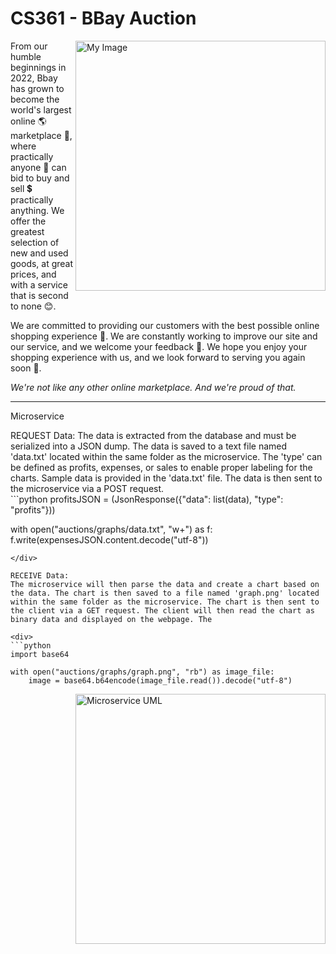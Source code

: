# CS361 - BBay Auction

<img align="right" src="https://user-images.githubusercontent.com/28117713/194800101-8d524efe-ed34-48f2-9a77-cb3b51c5bfd1.png" alt="My Image" width="400">

<p>From our humble beginnings in 2022, Bbay has grown to become the world's
largest online 🌎 marketplace 🛒, where practically anyone 👫 can bid to buy and sell 💲
practically anything. We offer the greatest selection of new and used
goods, at great prices, and with a service that is second to none 😊. </p>
<p>We are committed to providing our customers with the best possible online
shopping experience 💯. We are constantly working to improve our site and
our service, and we welcome your feedback 🔨. We hope you enjoy your shopping
experience with us, and we look forward to serving you again soon 👋.</p>
<p><i>We're not like any other online marketplace. And we're proud of that.</i></p>
<hr>

<p>Microservice</p>
REQUEST Data: The data is extracted from the database and must be serialized into a JSON dump. The data is saved to a text file named 'data.txt' located within the same folder as the microservice. The 'type' can be defined as profits, expenses, or sales to enable proper labeling for the charts. Sample data is provided in the 'data.txt' file. The data is then sent to the microservice via a POST request. 

<div>
```python
profitsJSON = (JsonResponse({"data": list(data), "type": "profits"}))

with open("auctions/graphs/data.txt", "w+") as f:
    f.write(expensesJSON.content.decode("utf-8"))
```
</div>

RECEIVE Data: 
The microservice will then parse the data and create a chart based on the data. The chart is then saved to a file named 'graph.png' located within the same folder as the microservice. The chart is then sent to the client via a GET request. The client will then read the chart as binary data and displayed on the webpage. The   

<div>
```python
import base64

with open("auctions/graphs/graph.png", "rb") as image_file:
    image = base64.b64encode(image_file.read()).decode("utf-8")
```
</div>

<img align="right" src="https://user-images.githubusercontent.com/28117713/198697906-f6a048ea-5167-4b1c-8b83-559323109b38.png" alt="Microservice UML" width="400">

